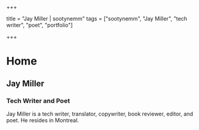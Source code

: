 +++

title = "Jay Miller | sootynemm"
tags = ["sootynemm", "Jay Miller", "tech writer", "poet", "portfolio"]

+++

# Home
## Jay Miller
### Tech Writer and Poet
Jay Miller is a tech writer, translator, copywriter, book reviewer, editor, and poet. He resides in Montreal.
